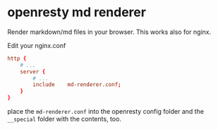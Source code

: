 # openresty md renderer

Render markdown/md files in your browser. This works also for nginx.

Edit your nginx.conf

```conf
http {
    # ...
    server {
        # ...
        include    md-renderer.conf;
    }
}
```

place the `md-renderer.conf` into the openresty config folder and the `__special` folder with the contents, too.
